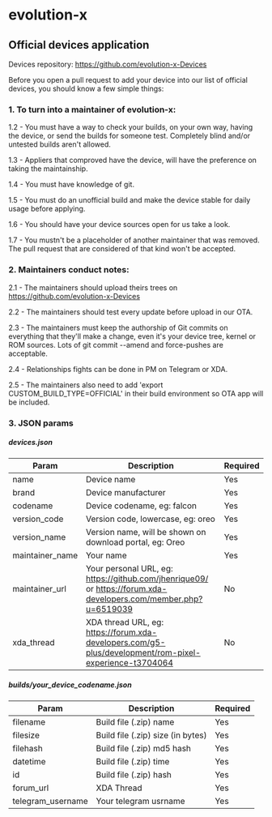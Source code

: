 # evolution-x
## Official devices application

Devices repository: https://github.com/evolution-x-Devices

Before you open a pull request to add your device into our list of official devices, you should know a few simple things:

### 1. To turn into a maintainer of evolution-x:

1.2 - You must have a way to check your builds, on your own way, having the device, or send the builds for someone test. Completely blind and/or untested builds aren't allowed.

1.3 - Appliers that comproved have the device, will have the preference on taking the maintainship.

1.4 - You must have knowledge of git.

1.5 - You must do an unofficial build and make the device stable for daily usage before applying.

1.6 - You should have your device sources open for us take a look.

1.7 - You mustn't be a placeholder of another maintainer that was removed. The pull request that are considered of that kind won't be accepted.

### 2. Maintainers conduct notes:

2.1 - The maintainers should upload theirs trees on https://github.com/evolution-x-Devices

2.2 - The maintainers should test every update before upload in our OTA.

2.3 - The maintainers must keep the authorship of Git commits on everything that they'll make a change, even it's your device tree, kernel or ROM sources. Lots of git commit --amend and force-pushes are acceptable.

2.4 - Relationships fights can be done in PM on Telegram or XDA. 

2.5 - The maintainers also need to add 'export CUSTOM_BUILD_TYPE=OFFICIAL' in their build environment so OTA app will be included.

### 3. JSON params

##### devices.json
| Param | Description | Required |
|--|--|--|
| name | Device name | Yes |
| brand | Device manufacturer | Yes |
| codename | Device codename, eg: falcon | Yes |
| version_code | Version code, lowercase, eg: oreo | Yes |
| version_name | Version name, will be shown on download portal, eg: Oreo | Yes |
| maintainer_name | Your name | Yes |
| maintainer_url | Your personal URL, eg: https://github.com/jhenrique09/ or https://forum.xda-developers.com/member.php?u=6519039 | No  |
| xda_thread | XDA thread URL, eg: https://forum.xda-developers.com/g5-plus/development/rom-pixel-experience-t3704064 | No |

##### builds/your_device_codename.json
| Param | Description | Required |
|--|--|--|
| filename | Build file (.zip) name | Yes |
| filesize | Build file (.zip) size (in bytes) | Yes |
| filehash | Build file (.zip) md5 hash | Yes |
| datetime | Build file (.zip) time | Yes |
| id | Build file (.zip)  hash | Yes |
| forum_url | XDA Thread | Yes |
| telegram_username | Your telegram usrname | Yes |
